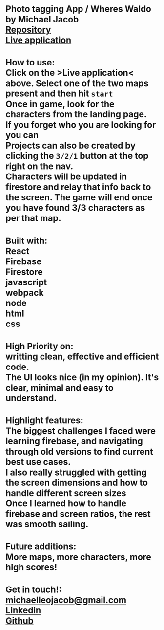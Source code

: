 # Photo tagging App / Wheres Waldo by Michael Jacob<br><a href="https://github.com/Michaelleojacob/waldo-with-backend" target="_blank">Repository</a> <br><a href="https://michaelleojacob-photo-tagging-app.web.app/" target="_blank">Live application</a>

# How to use:<br>Click on the >Live application< above. Select one of the two maps present and then hit `start`<br>Once in game, look for the characters from the landing page.<br>If you forget who you are looking for you can <br>Projects can also be created by clicking the `3/2/1` button at the top right on the nav.<br>Characters will be updated in firestore and relay that info back to the screen. The game will end once you have found 3/3 characters as per that map.

# Built with:<br>React<br>Firebase<br>Firestore<br>javascript<br>webpack<br>node<br>html<br>css

# High Priority on:<br>writting clean, effective and efficient code.<br>The UI looks nice (in my opinion). It's clear, minimal and easy to understand.

# Highlight features:<br>The biggest challenges I faced were learning firebase, and navigating through old versions to find current best use cases.<br>I also really struggled with getting the screen dimensions and how to handle different screen sizes<br>Once I learned how to handle firebase and screen ratios, the rest was smooth sailing.

# Future additions:<br>More maps, more characters, more high scores!

# Get in touch!:<br> michaelleojacob@gmail.com<br><a href="https://www.linkedin.com/public-profile/in/michael-leo-jacob" target="_blank">Linkedin</a><br><a href="https://https://github.com/Michaelleojacob" target="_blank">Github</a>
